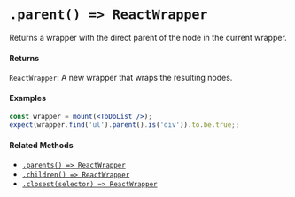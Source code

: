 # `.parent() => ReactWrapper`

Returns a wrapper with the direct parent of the node in the current wrapper.


#### Returns

`ReactWrapper`: A new wrapper that wraps the resulting nodes.



#### Examples

```jsx
const wrapper = mount(<ToDoList />);
expect(wrapper.find('ul').parent().is('div')).to.be.true;;
```

#### Related Methods

- [`.parents() => ReactWrapper`](parents.md)
- [`.children() => ReactWrapper`](children.md)
- [`.closest(selector) => ReactWrapper`](closest.md)
